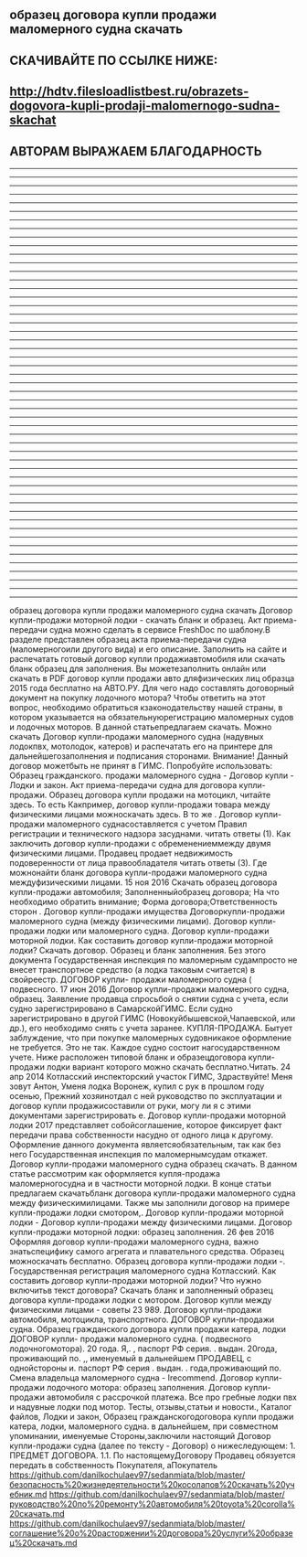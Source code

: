 образец договора купли продажи маломерного судна скачать
--------------------------------------------------
СКАЧИВАЙТЕ ПО ССЫЛКЕ НИЖЕ:
--------------------------------------------------
http://hdtv.filesloadlistbest.ru/obrazets-dogovora-kupli-prodaji-malomernogo-sudna-skachat
--------------------------------------------------
АВТОРАМ ВЫРАЖАЕМ БЛАГОДАРНОСТЬ
--------------------------------------------------
--------------------------------------------------
--------------------------------------------------
--------------------------------------------------
--------------------------------------------------
--------------------------------------------------
--------------------------------------------------
--------------------------------------------------
--------------------------------------------------
--------------------------------------------------
--------------------------------------------------
--------------------------------------------------
--------------------------------------------------
--------------------------------------------------
--------------------------------------------------
--------------------------------------------------
--------------------------------------------------
--------------------------------------------------
--------------------------------------------------
--------------------------------------------------
--------------------------------------------------
--------------------------------------------------
--------------------------------------------------
--------------------------------------------------
--------------------------------------------------
--------------------------------------------------
--------------------------------------------------
--------------------------------------------------
--------------------------------------------------
--------------------------------------------------
--------------------------------------------------
--------------------------------------------------
--------------------------------------------------
--------------------------------------------------
--------------------------------------------------
--------------------------------------------------
--------------------------------------------------
--------------------------------------------------
--------------------------------------------------
--------------------------------------------------
--------------------------------------------------
--------------------------------------------------
--------------------------------------------------
--------------------------------------------------
--------------------------------------------------
--------------------------------------------------
--------------------------------------------------
--------------------------------------------------
--------------------------------------------------
--------------------------------------------------
--------------------------------------------------
--------------------------------------------------
образец договора купли продажи маломерного судна скачать Договор купли-продажи моторной лодки - скачать бланк и образец. Акт приема-передачи судна можно сделать в сервисе FreshDoc по шаблону.В разделе представлен образец акта приема-передачи судна (маломерногоили другого вида) и его описание. Заполнить на сайте и распечатать готовый договор купли продажиавтомобиля или скачать бланк образец для заполнения. Вы можетезаполнить онлайн или скачать в PDF договор купли продажи авто дляфизических лиц образца 2015 года бесплатно на АВТО.РУ. Для чего надо составлять договорный документ на покупку лодочного мотора? Чтобы ответить на этот вопрос, необходимо обратиться кзаконодательству нашей страны, в котором указывается на обязательнуюрегистрацию маломерных судов и лодочных моторов. В данной статьепредлагаем скачать. Можно скачать Договор купли-продажи маломерного судна (надувных лодокпвх, мотолодок, катеров) и распечатать его на принтере для дальнейшегозаполнения и подписания сторонами. Внимание! Данный договор можетбыть не принят в ГИМС. Попробуйте использовать: Образец гражданского. продажи маломерного судна - Договор купли - Лодки и закон. Акт приема-передачи судна для договора купли-продажи. Образец договора купли продажи на мотоцикл, читайте здесь. То есть  Какпример, договор купли-продажи товара между физическими лицами можноскачать здесь. В то же . Договор купли-продажи маломерного суднасоставляется с учетом Правил регистрации и технического надзора засуднами. читать ответы (1). Как заключить договор купли-продажи с обременениеммежду двумя физическими лицами. Продавец продает недвижимость подоверенности от лица правообладателя читать ответы (3). Где можнонайти бланк договора купли-продажи маломерного судна междуфизическими лицами. 15 ноя 2016  Скачать образец договора купли-продажи автомобиля; Заполненныйобразец договора; На что необходимо обратить внимание; Форма договора;Ответственность сторон . Договор купли-продажи имущества  Договоркупли-продажи маломерного судна (между физическими лицами).
Договор купли-продажи лодки или маломерного судна. Договор купли-продажи моторной лодки. Как составить договор купли-продажи моторной лодки? Скачать договор. Образец и бланк заполнения. Без этого документа Государственная инспекция по маломерным судампросто не внесет транспортное средство (а лодка таковым считается) в свойреестр. ДОГОВОР купли- продажи маломерного судна ( подвесного. 17 июн 2016  Договор купли-продажи маломерного судна, образец. Заявление продавца спросьбой о снятии судна с учета, если судно зарегистрировано в СамарскойГИМС. Если судно зарегистрировано в другой ГИМС (Новокуйбышевской,Чапаевской, или др.), его необходимо снять с учета заранее. КУПЛЯ-ПРОДАЖА. Бытует заблуждение, что при покупке маломерных судовникакое оформление не требуется. Это не так. Каждое судно состоит нагосударственном учете.  Ниже расположен типовой бланк и образецдоговора купли-продажи лодки вариант которого можно скачать бесплатно.Читать. 24 апр 2014  Котласский инспекторский участок ГИМС, Здраствуйте! Меня зовут Антон, Уменя лодка Воронеж, купил с рук в прошлом году осенью, Прежний хозяинотдал с ней руководство по эксплуатации и договор купли продажисоставили от руки, могу ли я с этими документами зарегистрировать е. Договор купли-продажи моторной лодки 2017 представляет собойсоглашение, которое фиксирует факт передачи права собственности насудно от одного лица к другому. Оформление данного документа являетсяобязательным, так как без него Государственная инспекция по маломернымсудам откажет. Договор купли-продажи маломерного судна образец скачать. В данном статье рассмотрим как оформляется купля-продажа маломерногосудна и в частности моторной лодки. В конце статьи предлагаем скачатьбланк договора купли-продажи маломерного судна между физическимилицами. Также мы заполнили договор на примере купли-продажи лодки смотором,. Договор купли-продажи моторной лодки -
Договор купли-продажи между физическими лицами. Договор купли-продажи моторной лодки: образец заполнения. 26 фев 2016  Оформляя договор купли-продажи маломерного судна, важно знатьспецифику самого агрегата и плавательного средства. Образец можноскачать бесплатно. Образец договора купли-продажи лодки -. Государственная регистрация маломерного судна  Котласский. Как составить договор купли-продажи моторной лодки? Что нужно включитьв текст договора? Скачать бланк и заполненный образец договора купли-продажи лодки с мотором. Договор купли между физическими лицами - советы 23 989. Договор купли-продажи автомобиля, мотоцикла, транспортного. ДОГОВОР купли-продажи судна. Образец гражданского договора купли продажи катера, лодки
ДОГОВОР купли- продажи маломерного судна. ( подвесного лодочногомотора).   20 года. Я,. , паспорт РФ серия.  . выдан.   20года, проживающий по. ,, именуемый в дальнейшем ПРОДАВЕЦ, с однойстороны и. паспорт РФ серия  . выдан. . года,проживающий по. Смена владельца маломерного судна - Irecommend. Договор купли-продажи лодочного мотора: образец заполнения. Договор купли-продажи автомобиля с рассрочкой платежа. Все про гребные лодки пвх и надувные лодки под мотор. Тесты, отзывы,статьи и новости., Каталог файлов, Лодки и закон, Образец гражданскогодоговора купли продажи катера, лодки, маломерного судна. в дальнейшем, при совместном упоминании, именуемые Стороны,заключили настоящий Договор купли-продажи судна (далее по тексту - Договор) о нижеследующем: 1. ПРЕДМЕТ ДОГОВОРА. 1.1. По настоящемуДоговору Продавец обязуется передать в собственность Покупателя, аПокупатель
https://github.com/danilkochulaev97/sedanmiata/blob/master/безопасность%20жизнедеятельности%20косолапов%20скачать%20учебник.md
https://github.com/danilkochulaev97/sedanmiata/blob/master/руководство%20по%20ремонту%20автомобиля%20toyota%20corolla%20скачать.md
https://github.com/danilkochulaev97/sedanmiata/blob/master/соглашение%20о%20расторжении%20договора%20услуги%20образец%20скачать.md